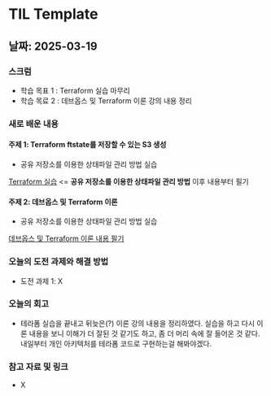 
# TIL Template

## 날짜: 2025-03-19

### 스크럼
- 학습 목표 1 : Terraform 실습 마무리
- 학습 목료 2 : 데브옵스 및 Terraform 이론 강의 내용 정리


### 새로 배운 내용
#### 주제 1: Terraform ftstate를 저장할 수 있는 S3 생성
- 공유 저장소를 이용한 상태파일 관리 방법 실습

[Terraform 실습](https://github.com/DDongu/obsidian-kakaotech-cloud/blob/main/%EA%B0%95%EC%9D%98%20%EB%82%B4%EC%9A%A9%20%ED%95%84%EA%B8%B0/6%EC%A3%BC%EC%B0%A8/Terraform%20%EC%8B%A4%EC%8A%B5.md) <= **공유 저장소를 이용한 상태파일 관리 방법** 이후 내용부터 필기

#### 주제 2: 데브옵스 및 Terraform 이론
- 공유 저장소를 이용한 상태파일 관리 방법 실습

[데브옵스 및 Terraform 이론 내용 필기](https://github.com/DDongu/obsidian-kakaotech-cloud/blob/main/%EA%B0%95%EC%9D%98%20%EB%82%B4%EC%9A%A9%20%ED%95%84%EA%B8%B0/6%EC%A3%BC%EC%B0%A8/%ED%81%B4%EB%9D%BC%EC%9A%B0%EB%93%9C%20%ED%94%84%EB%A1%9C%EA%B7%B8%EB%9E%98%EB%B0%8D%20%EC%9D%B4%EB%A1%A0.md)

### 오늘의 도전 과제와 해결 방법
- 도전 과제 1: X

### 오늘의 회고
- 테라폼 실습을 끝내고 뒤늦은(?) 이론 강의 내용을 정리하였다. 실습을 하고 다시 이론 내용을 보니 이해가 더 잘된 것 같기도 하고, 좀 더 머리 속에 잘 들어온 것 같다.
내일부터 개인 아키텍처를 테라폼 코드로 구현하는걸 해봐야겠다.

### 참고 자료 및 링크
- X 